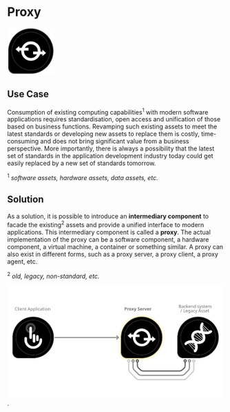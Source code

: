 # Proxy
<img src="../icons/proxy.png" alt="proxy icon" width="110"/>

## Use Case
Consumption of existing computing capabilities<sup>1</sup> with modern software applications requires standardisation, open access and unification of those based on business functions. Revamping such existing assets to meet the latest standards or developing new assets to replace them is costly, time-consuming and does not bring significant value from a business perspective. More importantly, there is always a possibility that the latest set of standards in the application development industry today could get easily replaced by a new set of standards tomorrow.

<sup>1</sup> _software assets, hardware assets, data assets, etc._

## Solution 
As a solution, it is possible to introduce an **intermediary component** to facade the existing<sup>2</sup> assets and provide a unified interface to modern applications. This intermediary component is called a **proxy**. The actual implementation of the proxy can be a software component, a hardware component, a virtual machine, a container or something similar. A proxy can also exist in different forms, such as a proxy server, a proxy client, a proxy agent, etc.

<sup>2</sup> _old, legacy, non-standard, etc._

<img src="./images/proxy-usage_1-server.svg" alt="proxy examples image" width="600"/>.